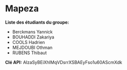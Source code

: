 # Mapeza

<b>Liste des étudiants du groupe:</b>
<ul>
<li>Berckmans Yannick</li>
<li>BOUHADDI Zakariya</li>
<li>COOLS Hadrien</li>
<li>MEJDOUBI Othman</li>
<li>RUBENS Thibaut</li>
</ul>

<b>Clé API:</b>
AIzaSyBEiXhIMqVDsrrXSBAEyFso1u60AScmXdk
